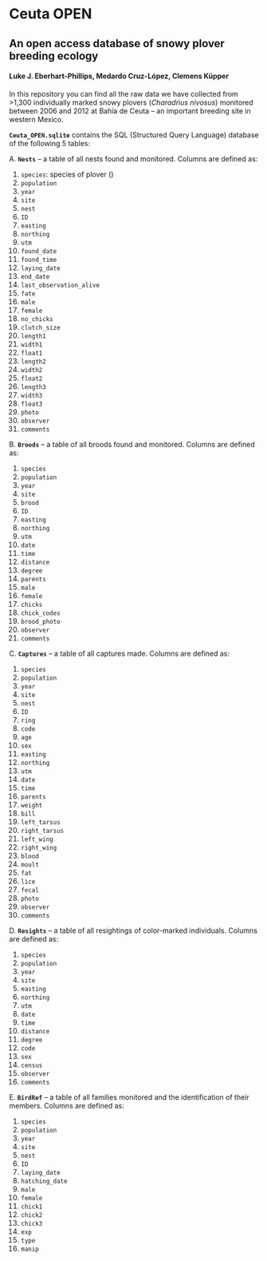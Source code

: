 # Ceuta OPEN
## An open access database of snowy plover breeding ecology
#### Luke J. Eberhart-Phillips, Medardo Cruz-López, Clemens Küpper

In this repository you can find all the raw data we have collected from >1,300 individually marked snowy plovers (_Charadrius nivosus_) monitored between 2006 and 2012 at Bahía de Ceuta – an important breeding site in western Mexico.

**`Ceuta_OPEN.sqlite`** contains the SQL (Structured Query Language) database of the following 5 tables:

  A. **`Nests`** – a table of all nests found and monitored. Columns are defined as:
  1.	`species`: species of plover ()
  2.	`population`
  3.	`year`
  4.	`site`
  5.	`nest`
  6.	`ID`
  7.	`easting`
  8.	`northing`
  9.	`utm`
  10.	`found_date`
  11.	`found_time`
  12.	`laying_date`
  13.	`end_date`
  14.	`last_observation_alive`
  15.	`fate`
  16.	`male`
  17.	`female`
  18.	`no_chicks`
  19.	`clutch_size`
  20.	`length1`
  21.	`width1`  
  22.	`float1`
  23.	`length2`
  24.	`width2`
  25.	`float2`
  26.	`length3`
  27.	`width3`
  28.	`float3`
  29.	`photo`
  30.	`observer`
  31.	`comments`

  B. **`Broods`** – a table of all broods found and monitored. Columns are defined as:
  1.	`species`
  2.	`population`
  3.	`year`
  4.	`site`
  5.	`brood`
  6.	`ID`
  7.	`easting`
  8.	`northing`
  9.	`utm`
  10.	`date`
  11.	`time`
  12.	`distance`
  13.	`degree`
  14.	`parents`
  15.	`male`
  16.	`female`
  17.	`chicks`
  18.	`chick_codes`
  19.	`brood_photo`
  20.	`observer`
  21.	`comments`

  C. **`Captures`** – a table of all captures made. Columns are defined as:
  1.	`species`
  2.	`population`
  3.	`year`
  4.	`site`
  5.	`nest`
  6.	`ID`
  7.	`ring`
  8.	`code`
  9.	`age`
  10.	`sex`
  11.	`easting`
  12.	`northing`
  13.	`utm`
  14.	`date`
  15.	`time`
  16.	`parents`
  17.	`weight`
  18.	`bill`
  19.	`left_tarsus`
  20.	`right_tarsus`
  21.	`left_wing`
  22.	`right_wing`
  23.	`blood`
  24.	`moult`
  25.	`fat`
  26.	`lice`
  27.	`fecal`
  28.	`photo`
  29.	`observer`
  30.	`comments`

  D. **`Resights`** – a table of all resightings of color-marked individuals. Columns are defined as:
  1.	`species`
  2.	`population`
  3.	`year`
  4.	`site`
  5.	`easting`
  6.	`northing`
  7.	`utm`
  8.	`date`
  9.	`time`
  10.	`distance`
  11.	`degree`
  12.	`code`
  13.	`sex`
  14.	`census`
  15.	`observer`
  16.	`comments`

  E. **`BirdRef`** – a table of all families monitored and the identification of their members. Columns are defined as:
  1.	`species`
  2.	`population`
  3.	`year`
  4.	`site`
  5.	`nest`
  6.	`ID`
  7.	`laying_date`
  8.	`hatching_date`
  9.	`male`
  10.	`female`
  11.	`chick1`
  12.	`chick2`
  13.	`chick3`
  14.	`exp`
  15.	`type`
  16.	`manip`